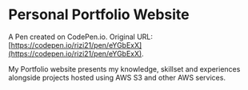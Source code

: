 # Personal Portfolio Website

A Pen created on CodePen.io. Original URL: [https://codepen.io/rizi21/pen/eYGbExX](https://codepen.io/rizi21/pen/eYGbExX).

My Portfolio website presents my knowledge, skillset and experiences alongside projects hosted using AWS S3 and other AWS services.


